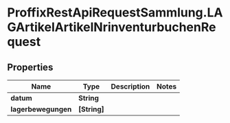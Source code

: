 # ProffixRestApiRequestSammlung.LAGArtikelArtikelNrinventurbuchenRequest

## Properties
Name | Type | Description | Notes
------------ | ------------- | ------------- | -------------
**datum** | **String** |  | 
**lagerbewegungen** | **[String]** |  | 


